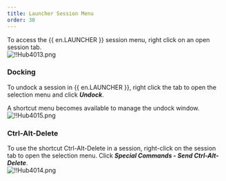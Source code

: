 ```yaml
---
title: Launcher Session Menu
order: 30
---
```

To access the {{ en.LAUNCHER }} session menu, right click on an open session tab.  
![!!Hub4013.png](https://webdevolutions.azureedge.net/docs/en/hub/Hub4013.png) 

### Docking 

To undock a session in {{ en.LAUNCHER }}, right click the tab to open the selection menu and click ***Undock***.  

A shortcut menu becomes available to manage the undock window.  
![!!Hub4015.png](https://webdevolutions.azureedge.net/docs/en/hub/Hub4015.png) 

### Ctrl-Alt-Delete 

To use the shortcut Ctrl-Alt-Delete in a session, right-click on the session tab to open the selection menu. Click ***Special Commands - Send Ctrl-Alt-Delete***.  
![!!Hub4014.png](https://webdevolutions.azureedge.net/docs/en/hub/Hub4014.png) 

